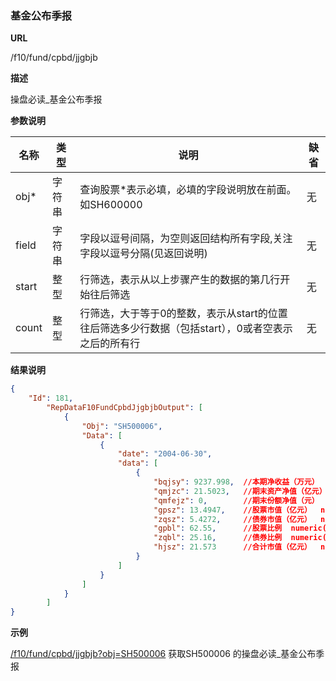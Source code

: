
### 基金公布季报

**URL**

/f10/fund/cpbd/jjgbjb

**描述**

操盘必读_基金公布季报 

**参数说明**

|名称|类型|说明|缺省|
| -------- | -------- | -------- | -------- |
|obj\*|字符串|查询股票\*表示必填，必填的字段说明放在前面。如SH600000|无|
|field|字符串|字段以逗号间隔，为空则返回结构所有字段,关注字段以逗号分隔(见返回说明)|无|
|start|整型|行筛选，表示从以上步骤产生的数据的第几行开始往后筛选|无|
|count|整型|行筛选，大于等于0的整数，表示从start的位置往后筛选多少行数据（包括start），0或者空表示之后的所有行|无|


**结果说明**

```json
{
    "Id": 181,
        "RepDataF10FundCpbdJjgbjbOutput": [
            {
                "Obj": "SH500006",
                "Data": [
                    {
                        "date": "2004-06-30",
                        "data": [
                            {
                                "bqjsy": 9237.998,	//本期净收益（万元）  numeric(19,4)    
                                "qmjzc": 21.5023,	//期末资产净值（亿元）  numeric(19,4)
                                "qmfejz": 0,		//期末份额净值（元）  numeric(19,4)       
                                "gpsz": 13.4947,	//股票市值（亿元）  numeric(19,4) 
                                "zqsz": 5.4272,		//债券市值（亿元）  numeric(19,4)  
                                "gpbl": 62.55,		//股票比例  numeric(19,2)         
                                "zqbl": 25.16,		//债券比例  numeric(19,2)
                                "hjsz": 21.573		//合计市值（亿元）  numeric(19,4)    
                            }
                        ]
                    }
            	]
       		}
    	]
}
```

**示例**

[/f10/fund/cpbd/jjgbjb?obj=SH500006]($APIHOST$/f10/fund/cpbd/jjgbjb?obj=SH500006)
获取SH500006 的操盘必读_基金公布季报 
